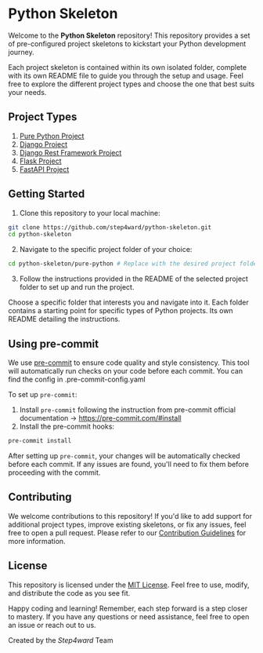 # Python Skeleton

Welcome to the **Python Skeleton** repository!  This repository provides a set of pre-configured project skeletons to kickstart your Python development journey.

Each project skeleton is contained within its own isolated folder, complete with its own README file to guide you through the setup and usage. Feel free to explore the different project types and choose the one that best suits your needs.


## Project Types

1. [Pure Python Project](./pure-python/README.md)
2. [Django Project](./django/README.md)
3. [Django Rest Framework Project](./django-rest-framework/README.md)
4. [Flask Project](./flask/README.md)
5. [FastAPI Project](./fastapi/README.md)


## Getting Started

1. Clone this repository to your local machine:
```bash
git clone https://github.com/step4ward/python-skeleton.git
cd python-skeleton
```

2. Navigate to the specific project folder of your choice:
```bash
cd python-skeleton/pure-python # Replace with the desired project folder
```

3. Follow the instructions provided in the README of the selected project folder to set up and run the project.

Choose a specific folder that interests you and navigate into it. Each folder contains a starting point for specific types of Python projects. Its own README detailing the instructions.

## Using pre-commit

We use [pre-commit](https://pre-commit.com/) to ensure code quality and style consistency. This tool will automatically run checks on your code before each commit. You can find the config in .pre-commit-config.yaml

To set up `pre-commit`:
1. Install `pre-commit` following the instruction from pre-commit official documentation -> https://pre-commit.com/#install
2. Install the pre-commit hooks:
```bash
pre-commit install
```

After setting up `pre-commit`, your changes will be automatically checked before each commit. If any issues are found, you'll need to fix them before proceeding with the commit.


## Contributing
We welcome contributions to this repository! If you'd like to add support for additional project types, improve existing skeletons, or fix any issues, feel free to open a pull request. Please refer to our [Contribution Guidelines](./CONTRIBUTING.md) for more information.


## License
This repository is licensed under the [MIT License](./LICENSE). Feel free to use, modify, and distribute the code as you see fit.


Happy coding and learning! Remember, each step forward is a step closer to mastery. If you have any questions or need assistance, feel free to open an issue or reach out to us.

Created by the *Step4ward* Team
